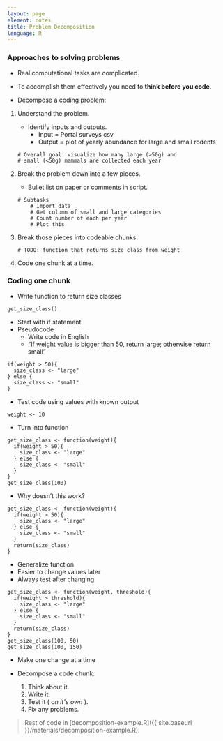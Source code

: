 ```yaml
---
layout: page
element: notes
title: Problem Decomposition
language: R
---
```


### Approaches to solving problems

* Real computational tasks are complicated. 
* To accomplish them effectively you need to **think before you code**.

* Decompose a coding problem:

1. Understand the problem.
    * Identify inputs and outputs.
        * Input = Portal surveys csv
        * Output = plot of yearly abundance for large and small rodents

	```
	# Overall goal: visualize how many large (>50g) and 
	# small (<50g) mammals are collected each year
	```

2. Break the problem down into a few pieces.
    * Bullet list on paper or comments in script. 

	```
	# Subtasks
	    # Import data
	    # Get column of small and large categories
	    # Count number of each per year
	    # Plot this
	```

3. Break those pieces into codeable chunks.

	```
	# TODO: function that returns size class from weight
	```

4. Code one chunk at a time.

### Coding one chunk

* Write function to return size classes

```
get_size_class()
```

* Start with if statement
* Pseudocode
    * Write code in English
    * “If weight value is bigger than 50, return large; otherwise return small”

```
if(weight > 50){
  size_class <- "large"
} else {
  size_class <- "small"
}
```

* Test code using values with known output

```
weight <- 10
```

* Turn into function

```
get_size_class <- function(weight){
  if(weight > 50){
    size_class <- "large"
  } else {
    size_class <- "small"
  }
}
get_size_class(100)
```

* Why doesn’t this work? 

```
get_size_class <- function(weight){
  if(weight > 50){
    size_class <- "large"
  } else {
    size_class <- "small"
  }
  return(size_class)
}
```

* Generalize function
* Easier to change values later
* Always test after changing

```
get_size_class <- function(weight, threshold){
  if(weight > threshold){
    size_class <- "large"
  } else {
    size_class <- "small"
  }
  return(size_class)
}
get_size_class(100, 50)
get_size_class(100, 150)
```

* Make one change at a time

* Decompose a code chunk:
    1. Think about it.
    2. Write it.
    3. Test it ( *on it's own* ).
    4. Fix any problems.

> Rest of code in [decomposition-example.R]({{ site.baseurl }}/materials/decomposition-example.R).
